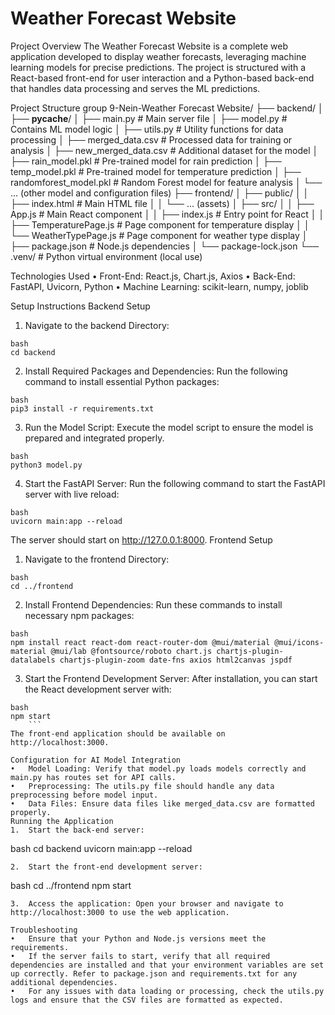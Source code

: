 # Weather Forecast Website

Project Overview 
The Weather Forecast Website is a complete web application developed to display weather forecasts, leveraging machine learning models for precise predictions. The project is structured with a React-based front-end for user interaction and a Python-based back-end that handles data processing and serves the ML predictions.  
 
Project Structure 
group 9-Nein-Weather Forecast Website/ 
├── backend/ 
│   ├── __pycache__/ 
│   ├── main.py               # Main server file 
│   ├── model.py              # Contains ML model logic 
│   ├── utils.py              # Utility functions for data processing 
│   ├── merged_data.csv       # Processed data for training or analysis 
│   ├── new_merged_data.csv   # Additional dataset for the model 
│   ├── rain_model.pkl        # Pre-trained model for rain prediction 
│   ├── temp_model.pkl        # Pre-trained model for temperature prediction 
│   ├── randomforest_model.pkl # Random Forest model for feature analysis 
│   └── ... (other model and configuration files) 
├── frontend/ 
│   ├── public/ 
│   │   ├── index.html        # Main HTML file 
│   │   └── ... (assets) 
│   ├── src/ 
│   │   ├── App.js            # Main React component 
│   │   ├── index.js          # Entry point for React 
│   │   ├── TemperaturePage.js # Page component for temperature display 
│   │   └── WeatherTypePage.js # Page component for weather type display 
│   ├── package.json          # Node.js dependencies 
│   └── package-lock.json 
└── .venv/                    # Python virtual environment (local use) 

Technologies Used 
•	Front-End: React.js, Chart.js, Axios
•	Back-End: FastAPI, Uvicorn, Python 
•	Machine Learning: scikit-learn, numpy, joblib 

Setup Instructions 
Backend Setup 
1.	Navigate to the backend Directory: 
```
bash 
cd backend 
```
2.	Install Required Packages and Dependencies: Run the following command to install essential Python packages: 
``` 
bash 
pip3 install -r requirements.txt 
```
3.	Run the Model Script: Execute the model script to ensure the model is prepared and integrated properly. 
```
bash 
python3 model.py 
```
4.	Start the FastAPI Server: Run the following command to start the FastAPI server with live reload: 
```
bash 
uvicorn main:app --reload 
```
The server should start on http://127.0.0.1:8000. 
Frontend Setup 
1.	Navigate to the frontend Directory: 
```
bash 
cd ../frontend 
```
2.	Install Frontend Dependencies: Run these commands to install necessary npm packages: 
```
bash 
npm install react react-dom react-router-dom @mui/material @mui/icons-material @mui/lab @fontsource/roboto chart.js chartjs-plugin-datalabels chartjs-plugin-zoom date-fns axios html2canvas jspdf
```
3.	Start the Frontend Development Server: After installation, you can start the React development server with: 
```
bash 
npm start 
	```
The front-end application should be available on http://localhost:3000. 

Configuration for AI Model Integration 
•	Model Loading: Verify that model.py loads models correctly and main.py has routes set for API calls. 
•	Preprocessing: The utils.py file should handle any data preprocessing before model input. 
•	Data Files: Ensure data files like merged_data.csv are formatted properly. 
Running the Application 
1.	Start the back-end server: 
```
bash 
cd backend 
uvicorn main:app --reload 
```
2.	Start the front-end development server: 
```
bash 
cd ../frontend 
npm start 
```
3.	Access the application: Open your browser and navigate to http://localhost:3000 to use the web application. 

Troubleshooting 
•	Ensure that your Python and Node.js versions meet the requirements. 
•	If the server fails to start, verify that all required dependencies are installed and that your environment variables are set up correctly. Refer to package.json and requirements.txt for any additional dependencies. 
•	For any issues with data loading or processing, check the utils.py logs and ensure that the CSV files are formatted as expected. 
